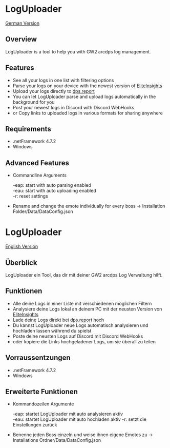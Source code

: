# LogUploader
[German Version](#Überblick)
## Overview

LogUploader is a tool to help you with GW2 arcdps log management.

## Features

- See all your logs in one list with filtering options
- Parse your logs on your device with the newest version of [EliteInsights](https://github.com/baaron4/GW2-Elite-Insights-Parser)
- Upload your logs directly to [dps.report](https://www.dps.report)
- You can let LogUploader parse and upload logs automatically in the background for you
- Post your newest logs in Discord with Discord WebHooks
- or Copy links to uploaded logs in various formats for sharing anywhere

## Requirements

- .netFramework 4.7.2
- Windows

## Advanced Features

- Commandline Arguments

   -eap: start with auto parsing enabled  
   -eau: start with auto uploading enabled  
   -r: reset settings
- Rename and change the emote individually for every boss -> Installation Folder/Data/DataConfig.json




# LogUploader
[English Version](#Overview)
## Überblick

LogUploader ein Tool, das dir mit deiner GW2 arcdps Log Verwaltung hilft.

## Funktionen

- Alle deine Logs in einer Liste mit verschiedenen möglichen Filtern
- Analysiere deine Logs lokal an deinem PC mit der neusten Version von [EliteInsights](https://github.com/baaron4/GW2-Elite-Insights-Parser)
- Lade deine Logs direkt bei [dps.report](https://www.dps.report) hoch
- Du kannst LogUploader neue Logs automatisch analysieren und hochladen lassen während du spielst
- Poste deine neusten Logs auf Discord mit Discord WebHooks
- oder kopiere die Links hochgeladener Logs, um sie überall zu teilen

## Vorraussentzungen

- .netFramework 4.7.2
- Windows

## Erweiterte Funktionen

- Kommandozeilen Argumente

   -eap: startet LogUploader mit auto analysieren aktiv  
   -eau: startet LogUploader mit auto hochladen aktiv 
   -r: setzt die Einstellungen zurück
- Benenne jeden Boss einzeln und weise ihnen eigene Emotes zu -> Installations Ordner/Data/DataConfig.json
